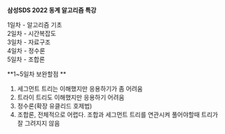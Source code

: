 **삼성SDS 2022 동계 알고리즘 특강**

1일차 - 알고리즘 기초 \
2일차 - 시간복잡도 \
3일차 - 자료구조 \
4일차 - 정수론 \
5일차 - 조합론 

**1~5일차 보완할점 **
1. 세그먼트 트리는 이해했지만 응용하기가 좀 어려움 
2. 트라이 트리도 이해했지만 응용하기 어려움
3. 정수론(확장 유클리드 호제법)
4. 조합론, 전체적으로 어렵다. 조합과 세그먼트 트리를 연관시켜 풀어야할때 트리가 잘 그려지지 않음
